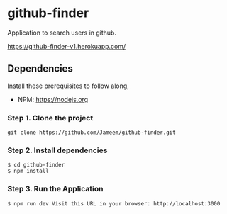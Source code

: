 # github-finder
Application to search users in github.

https://github-finder-v1.herokuapp.com/

## Dependencies

Install these prerequisites to follow along,

- NPM: https://nodejs.org

### Step 1. Clone the project

```
git clone https://github.com/Jameem/github-finder.git
```
### Step 2. Install dependencies

```
$ cd github-finder
$ npm install
```
### Step 3. Run the Application
```
$ npm run dev Visit this URL in your browser: http://localhost:3000
```

